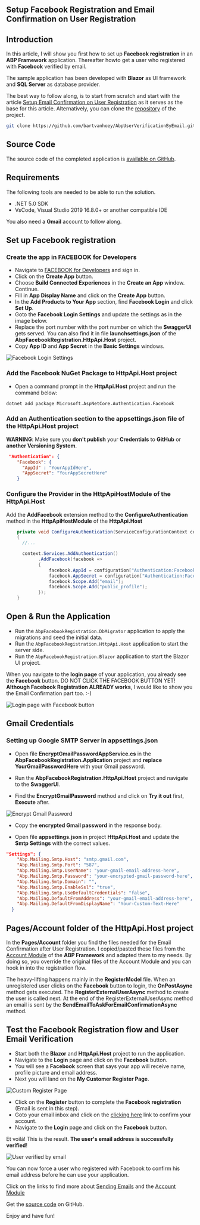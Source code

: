## Setup Facebook Registration and Email Confirmation on User Registration

## Introduction

In this article, I will show you first how to set up **Facebook registration** in an **ABP Framework** application. Thereafter howto get a user who registered with **Facebook** verified by email.

The sample application has been developed with **Blazor** as UI framework and **SQL Server** as database provider.

The best way to follow along, is to start from scratch and start with the article [Setup Email Confirmation on User Registration](https://community.abp.io/articles/setup-email-confirmation-on-user-registration-q0vgxang) as it serves as the base for this article. Alternatively, you can clone the [repository](https://github.com/bartvanhoey/AbpUserVerificationByEmail) of the project.

```bash
git clone https://github.com/bartvanhoey/AbpUserVerificationByEmail.git
```

## Source Code

The source code of the completed application is [available on GitHub](https://github.com/bartvanhoey/AbpFacebookRegistration).

## Requirements

The following tools are needed to be able to run the solution.

* .NET 5.0 SDK
* VsCode, Visual Studio 2019 16.8.0+ or another compatible IDE

You also need a **Gmail** account to follow along.

## Set up Facebook registration

### Create the app in FACEBOOK for Developers

* Navigate to [FACEBOOK for Developers](https://developers.facebook.com/apps/) and sign in.
* Click on the **Create App** button.
* Choose **Build Connected Experiences** in the **Create an App** window. Continue.
* Fill in **App Display Name** and click on the **Create App** button.
* In the **Add Products to Your App** section, find **Facebook Login** and click **Set Up**.
* Goto the **Facebook Login Settings** and update the settings as in the image below.
* Replace the port number with the port number on which the **SwaggerUI** gets served. You can also find it in file **launchsettings.json** of the **AbpFacebookRegistration.HttpApi.Host** project.
* Copy **App ID** and **App Secret** in the **Basic Settings** windows.

![Facebook Login Settings](../images/FacebookLoginSettings.jpg)

### Add the Facebook NuGet Package to HttpApi.Host project

* Open a command prompt in the **HttpApi.Host** project and run the command below:

```bash
dotnet add package Microsoft.AspNetCore.Authentication.Facebook
```

### Add an **Authentication** section to the **appsettings.json** file of the **HttpApi.Host** project

**WARNING**: Make sure you **don't publish** your **Credentials** to **GitHub** or **another Versioning System**.

```json
 "Authentication": {
    "Facebook": {
      "AppId" : "YourAppIdHere",
      "AppSecret": "YourAppSecretHere"
    }
```

### Configure the Provider in the HttpApiHostModule of the HttpApi.Host

Add the **AddFacebook** extension method to the **ConfigureAuthentication** method in the **HttpApiHostModule** of the **HttpApi.Host**

```csharp
    private void ConfigureAuthentication(ServiceConfigurationContext context, IConfiguration configuration)
    {
      //...  

      context.Services.AddAuthentication()
            .AddFacebook(facebook =>
            {
                facebook.AppId = configuration["Authentication:Facebook:AppId"];
                facebook.AppSecret = configuration["Authentication:Facebook:AppSecret"];
                facebook.Scope.Add("email");
                facebook.Scope.Add("public_profile");
            });
    }
```

## Open & Run the Application

* Run the `AbpFacebookRegistration.DbMigrator` application to apply the migrations and seed the initial data.
* Run the `AbpFacebookRegistration.HttpApi.Host` application to start the server side.
* Run the `AbpFacebookRegistration.Blazor` application to start the Blazor UI project.

When you navigate to the **login page** of your application, you already see the **Facebook** button. DO NOT CLICK THE FACEBOOK BUTTON YET! **Although Facebook Registration ALREADY works**, I would like to show you the Email Confirmation part too. :-)

![Login page with Facebook button](../images/LoginScreen.jpg)

## Gmail Credentials

### Setting up Google SMTP Server in appsettings.json

* Open file **EncryptGmailPasswordAppService.cs** in the **AbpFacebookRegistration.Application** project and **replace YourGmailPasswordHere** with your Gmail password.

* Run the **AbpFacebookRegistration.HttpApi.Host** project and navigate to the **SwaggerUI**.

* Find the **EncryptGmailPassword** method and click on **Try it out** first, **Execute** after.

![Encrypt Gmail Password](../images/EncryptGmailPassword.jpg)

* Copy the **encrypted Gmail password** in the response body.

* Open file **appsettings.json** in project **HttpApi.Host** and update the **Smtp Settings** with the correct values.
  
```json
"Settings": {
    "Abp.Mailing.Smtp.Host": "smtp.gmail.com",
    "Abp.Mailing.Smtp.Port": "587",
    "Abp.Mailing.Smtp.UserName": "your-gmail-email-address-here",
    "Abp.Mailing.Smtp.Password": "your-encrypted-gmail-password-here",
    "Abp.Mailing.Smtp.Domain": "",
    "Abp.Mailing.Smtp.EnableSsl": "true",
    "Abp.Mailing.Smtp.UseDefaultCredentials": "false",
    "Abp.Mailing.DefaultFromAddress": "your-gmail-email-address-here",
    "Abp.Mailing.DefaultFromDisplayName": "Your-Custom-Text-Here"
  }
  ```

## Pages/Account folder of the HttpApi.Host project

In the **Pages/Account** folder you find the files needed for the Email Confirmation after User Registration. I copied/pasted these files from the [Account Module](https://github.com/abpframework/abp/tree/dev/modules/account/src/Volo.Abp.Account.Web/Pages/Account) of the **ABP Framework** and adapted them to my needs. By doing so, you override the original files of the Account Module and you can hook in into the registration flow.

The heavy-lifting happens mainly in the **RegisterModel** file. When an unregistered user clicks on the **Facebook** button to login, the **OnPostAsync** method gets executed.  The **RegisterExternalUserAsync** method to create the user is called next. At the end of the RegisterExternalUserAsync method an email is sent by the **SendEmailToAskForEmailConfirmationAsync** method.

## Test the Facebook Registration flow and User Email Verification

* Start both the **Blazor** and **HttpApi.Host** project to run the application.
* Navigate to the **Login** page and click on the **Facebook** button.
* You will see a **Facebook** screen that says your app will receive name, profile picture and email address.
* Next you will land on the **My Customer Register Page**.
  
![Custom Register Page](../images/CustomRegisterPage.jpg)

* Click on the **Register** button to complete the **Facebook registration** (Email is sent in this step).
* Goto your email inbox and click on the [clicking here](https://localhost:44367/) link to confirm your account.
* Navigate to the **Login** page and click on the **Facebook** button.

Et voilà! This is the result. **The user's email address is successfully verified**!

![User verified by email](../images/userverifiedbyemail.jpg)

You can now force a user who registered with Facebook to confirm his email address before he can use your application.

Click on the links to find more about [Sending Emails](https://docs.abp.io/en/abp/latest/Emailing) and the [Account Module](https://docs.abp.io/en/abp/latest/Modules/Account)

Get the [source code](https://github.com/bartvanhoey/AbpFacebookRegistration) on GitHub.

Enjoy and have fun!
